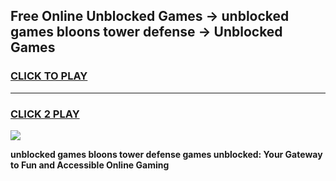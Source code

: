 
## Free Online Unblocked Games → unblocked games bloons tower defense → Unblocked Games
<h3>
<a href="https://premium.freeplayer.one?title=unblocked_games_bloons_tower_defense&ref=21F">CLICK TO PLAY</a></h3>
<hr>

<h3>
<a href="https://premium.freeplayer.one?title=unblocked_games_bloons_tower_defense&ref=21F">CLICK 2 PLAY</a>
  
</h3>

<a href="https://premium.freeplayer.one?title=unblocked_games_bloons_tower_defense&ref=21F/"><img src="https://clearcache.store/games.png"></a>


**unblocked games bloons tower defense games unblocked: Your Gateway to Fun and Accessible Online Gaming**

